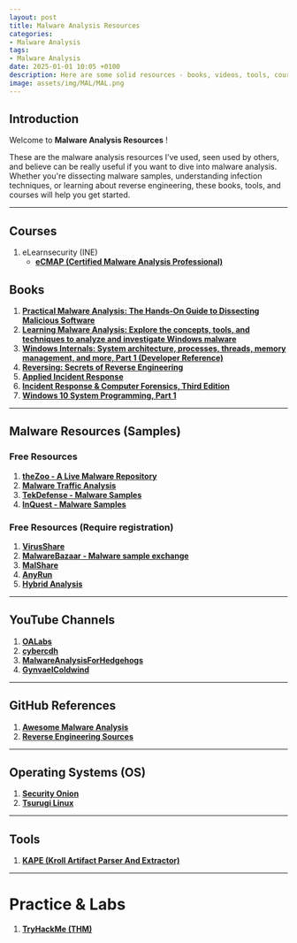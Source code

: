 ```yaml
---
layout: post
title: Malware Analysis Resources
categories:
- Malware Analysis
tags:
- Malware Analysis
date: 2025-01-01 10:05 +0100
description: Here are some solid resources - books, videos, tools, courses, and more—to help you master malware analysis and understand the techniques behind reverse engineering, malware detection, and threat analysis.
image: assets/img/MAL/MAL.png
---
```


## Introduction
Welcome to __Malware Analysis Resources__ !

These are the malware analysis resources I’ve used, seen used by others, and believe can be really useful if you want to dive into malware analysis. Whether you're dissecting malware samples, understanding infection techniques, or learning about reverse engineering, these books, tools, and courses will help you get started.

---
## Courses
1. eLearnsecurity (INE)
    - [**eCMAP (Certified Malware Analysis Professional)**](https://certs.ine.com/group/492464)

## Books
1. [**Practical Malware Analysis: The Hands-On Guide to Dissecting Malicious Software**](https://www.amazon.com/Practical-Malware-Analysis-Hands-Dissecting/dp/1593272901)
2. [**Learning Malware Analysis: Explore the concepts, tools, and techniques to analyze and investigate Windows malware**](https://www.amazon.com/Learning-Malware-Analysis-techniques-investigate/dp/1788392507)
3. [**Windows Internals: System architecture, processes, threads, memory management, and more, Part 1 (Developer Reference)**](https://www.amazon.com/Windows-Internals-Part-architecture-management/dp/0735684189)
4. [**Reversing: Secrets of Reverse Engineering**](https://www.amazon.com/Reversing-Secrets-Engineering-Eldad-Eilam/dp/0764574817)
5. [**Applied Incident Response**](https://www.amazon.com/Applied-Incident-Response-Steve-Anson/dp/1119560268)
6. [**Incident Response & Computer Forensics, Third Edition**](https://www.amazon.com/Incident-Response-Computer-Forensics-Third/dp/0071798684)
7. [**Windows 10 System Programming, Part 1**](https://leanpub.com/windows10systemprogramming)

---
## Malware Resources (Samples)
### Free Resources
1. [**theZoo - A Live Malware Repository**](https://github.com/ytisf/theZoo)
2. [**Malware Traffic Analysis**](https://www.malware-traffic-analysis.net/)
3. [**TekDefense - Malware Samples**](https://www.tekdefense.com/downloads/malware-samples)
4. [**InQuest - Malware Samples**](https://github.com/InQuest/malware-samples)

### Free Resources (Require registration)
1. [**VirusShare**](https://virusshare.com/)
2. [**MalwareBazaar - Malware sample exchange**](https://bazaar.abuse.ch/)
3. [**MalShare**](https://malshare.com/)
4. [**AnyRun**](https://any.run/)
5. [**Hybrid Analysis**](https://www.hybrid-analysis.com/)

---
## YouTube Channels
1. [**OALabs**](https://www.youtube.com/@OALABS/videos)
2. [**cybercdh**](https://www.youtube.com/@cybercdh/videos)
3. [**MalwareAnalysisForHedgehogs**](https://www.youtube.com/@MalwareAnalysisForHedgehogs/videos)
4. [**GynvaelColdwind**](https://www.youtube.com/@GynvaelColdwind/videos)

---
## GitHub References
1. [**Awesome Malware Analysis**](https://github.com/rshipp/awesome-malware-analysis)
2. [**Reverse Engineering Sources**](https://github.com/P3t3rp4rk3r/Malware-Analysis)

---
## Operating Systems (OS)
1. [**Security Onion**](https://securityonionsolutions.com/)
2. [**Tsurugi Linux**](https://tsurugi-linux.org/downloads.php)

---
## Tools
1. [**KAPE (Kroll Artifact Parser And Extractor)**](https://www.kroll.com/en/services/cyber-risk/incident-response-litigation-support/kroll-artifact-parser-extractor-kape)

---
# Practice & Labs
1. [**TryHackMe (THM)**](https://tryhackme.com/)
